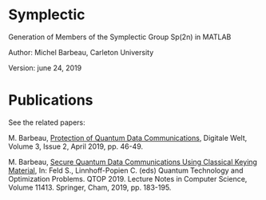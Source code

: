 # Symplectic
Generation of Members of the Symplectic Group Sp(2n) in MATLAB

Author: Michel Barbeau, Carleton University

Version: june 24, 2019

# Publications

See the related papers:

M. Barbeau, [Protection of Quantum Data Communications](https://link.springer.com/article/10.1007%2Fs42354-019-0169-8), Digitale Welt, Volume 3, Issue 2, April 2019, pp. 46-49.

M. Barbeau, [Secure Quantum Data Communications Using Classical Keying Material](https://link.springer.com/chapter/10.1007%2F978-3-030-14082-3_16), In: Feld S., Linnhoff-Popien C. (eds) Quantum Technology and Optimization Problems. QTOP 2019. Lecture Notes in Computer Science, Volume 11413. Springer, Cham, 2019, pp. 183-195.
